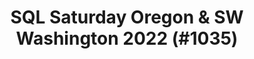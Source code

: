 ---
layout: event
title: "SQL Saturday Oregon & SW Washington 2022 (#1035)"
subtitle: ""
tags: ["Portland", "Oregon", "USA", "physical", "2022", "North America"]
thumb: /assets/img/logos/Just_icon_Color_small.png
comments: false
data: SQLSat1035
testevent: 1
---